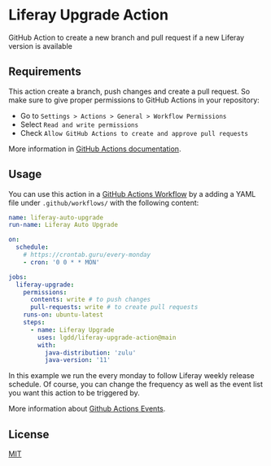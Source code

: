 # Liferay Upgrade Action

GitHub Action to create a new branch and pull request if a new Liferay version is available

## Requirements

This action create a branch, push changes and create a pull request. So make sure to give proper permissions to GitHub Actions in your repository:

- Go to `Settings > Actions > General > Workflow Permissions`
- Select `Read and write permissions`
- Check `Allow GitHub Actions to create and approve pull requests`

More information in [GitHub Actions documentation](https://docs.github.com/en/repositories/managing-your-repositorys-settings-and-features/enabling-features-for-your-repository/managing-github-actions-settings-for-a-repository#configuring-the-default-github_token-permissions).

## Usage

You can use this action in a [GitHub Actions Workflow](https://help.github.com/en/articles/about-github-actions) by a adding a YAML file under `.github/workflows/` with the following content:

```yaml
name: liferay-auto-upgrade
run-name: Liferay Auto Upgrade

on:
  schedule:
    # https://crontab.guru/every-monday
    - cron: '0 0 * * MON'

jobs:
  liferay-upgrade:
    permissions:
      contents: write # to push changes
      pull-requests: write # to create pull requests
    runs-on: ubuntu-latest
    steps:
      - name: Liferay Upgrade
        uses: lgdd/liferay-upgrade-action@main
        with:
          java-distribution: 'zulu'
          java-version: '11'
```

In this example we run the every monday to follow Liferay weekly release schedule. Of course, you can change the frequency as well as the event list you want this action to be triggered by.

More information about [Github Actions Events](https://docs.github.com/en/actions/using-workflows/events-that-trigger-workflows).

## License

[MIT](LICENSE)
